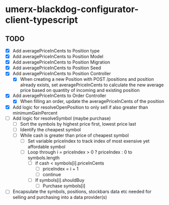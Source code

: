 # umerx-blackdog-configurator-client-typescript

## TODO

-   [x] Add averagePriceInCents to Position type
-   [x] Add averagePriceInCents to Position Model
-   [x] Add averagePriceInCents to Position Migration
-   [x] Add averagePriceInCents to Position Seed
-   [x] Add averagePriceInCents to Position Controller
    -   [x] When creating a new Position with POST /positions and position already exists, set averagePriceInCents to calculate the new average price based on quantity of incoming and existing position
-   [x] Add averagePriceInCents to Order Controller
    -   [x] When filling an order, update the averagePriceInCents of the position
-   [x] Add logic for resolveOpenPosition to only sell if also greater than minimumGainPercent
-   [ ] Add logic for resolveSymbol (maybe purchase)
    -   [ ] Sort the symbols by highest price first, lowest price last
    -   [ ] Identify the cheapest symbol
    -   [ ] While cash is greater than price of cheapest symbol
        -   [ ] Set variable priceIndex to track index of most exensive yet affordable symbol
        -   [ ] Loop through i = priceIndex > 0 ? priceIndex : 0 to symbols.length
            -   [ ] if cash < symbols[i].priceInCents
                -   [ ] priceIndex = i + 1
                -   [ ] continue
            -   [ ] If symbols[i].shouldBuy
                -   [ ] Purchase symbols[i]
-   [ ] Encapsulate the symbols, positions, stockbars data etc needed for selling and purchasing into a data provider(s)
